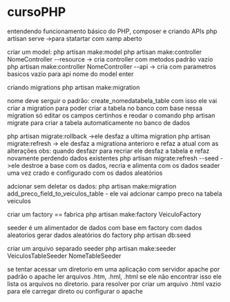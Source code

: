 # cursoPHP
entendendo funcionamento básico do PHP, composer e criando APIs 
php artisan serve ->para statartar com xamp  aberto

criar um model:
php artisan make:model
php artisan make:controller NomeController --resource -> cria controller com metodos padrão vazio
php artisan make:controller NomeController --api -> cria com parametros basicos vazio para api
nome do model
enter

criando migrations 
php artisan make:migration

nome deve serguir o padrão:
create_nomedatabela_table
com isso ele vai criar a migration para poder criar a tabela no banco com base nessa migration
só editar os campos certinhos e reodar o comando
php artisan migrate para criar a tabela automaticamente no banco de dados

php artisan migrate:rollback ->ele desfaz a ultima migration
php artisan migrate:refresh -> ele desfaz a migrationa anterioro e refaz a atual com as alterações 
obs: quando desfazr para recriar ele desfaz a tabela e refaz novamente perdendo dados existentes
php artisan migrate:refresh --seed ->ele destroe a base com os dados, recria e alimenta com os dados seader uma vez crado e configurado com os dados aleatórios  

adcionar sem deletar os dados:
php artisan make:migration add_preco_field_to_veiculos_table - ele vai adcionar campo preco na tabela veiculos


criar um factory == fabrica
php artisan make:factory VeiculoFactory

seeder é um alimentador de dados com base em factory com dados aleatorios 
gerar dados aleatórios do factory
php artisan db:seed

criar um arquivo separado seeder
php artisan make:seeder VeiculosTableSeeder
                        NomeTableSeeder


se tentar acessar um diretorio em uma aplicação com servidor apache
por padrão o apache ler arquivos .htm, .hml, .html 
se ele não encontrar isso ele lista os arquivos no diretorio.
para resolver por criar um arquivo .html vazio 
para ele carregar direto ou configurar o apache
